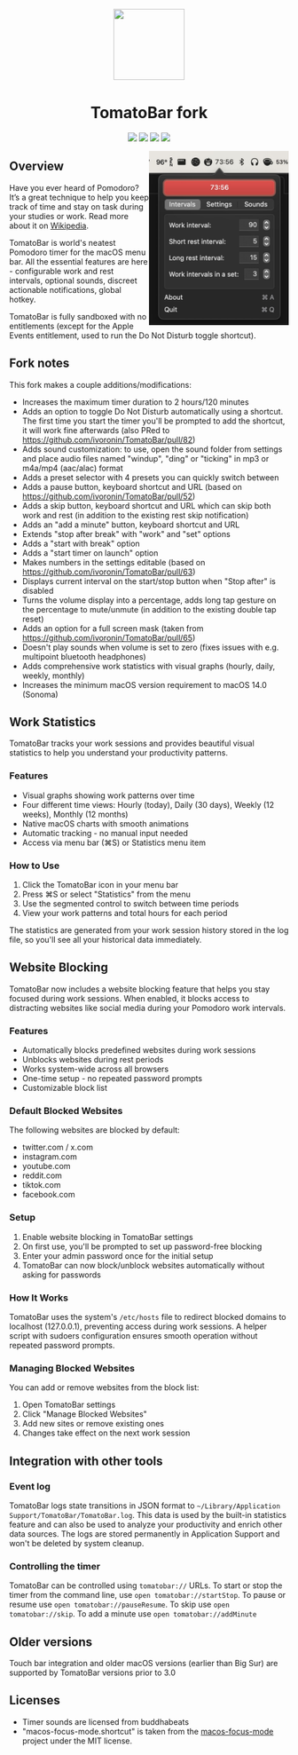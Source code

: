 <p align="center">
<img src="https://raw.githubusercontent.com/ivoronin/TomatoBar/main/TomatoBar/Assets.xcassets/AppIcon.appiconset/icon_128x128%402x.png" width="128" height="128"/>
<p>
 
<h1 align="center">TomatoBar fork</h1>
<p align="center">
<img src="https://img.shields.io/github/actions/workflow/status/ivoronin/TomatoBar/main.yml?branch=main"/> <img src="https://img.shields.io/github/downloads/ivoronin/TomatoBar/total"/> <img src="https://img.shields.io/github/v/release/ivoronin/TomatoBar?display_name=tag"/> <img src="https://img.shields.io/homebrew/cask/v/tomatobar"/>
</p>

<img
  src="https://github.com/ivoronin/TomatoBar/raw/main/screenshot.png?raw=true"
  alt="Screenshot"
  width="50%"
  align="right"
/>

## Overview
Have you ever heard of Pomodoro? It’s a great technique to help you keep track of time and stay on task during your studies or work. Read more about it on <a href="https://en.wikipedia.org/wiki/Pomodoro_Technique">Wikipedia</a>.

TomatoBar is world's neatest Pomodoro timer for the macOS menu bar. All the essential features are here - configurable
work and rest intervals, optional sounds, discreet actionable notifications, global hotkey.

TomatoBar is fully sandboxed with no entitlements (except for the Apple Events entitlement, used to run the Do Not Disturb toggle shortcut).

## Fork notes
This fork makes a couple additions/modifications:

- Increases the maximum timer duration to 2 hours/120 minutes
- Adds an option to toggle Do Not Disturb automatically using a shortcut. The first time you start the timer you'll be prompted to add the shortcut, it will work fine afterwards (also PRed to https://github.com/ivoronin/TomatoBar/pull/82)
- Adds sound customization: to use, open the sound folder from settings and place audio files named "windup", "ding" or "ticking" in mp3 or m4a/mp4 (aac/alac) format
- Adds a preset selector with 4 presets you can quickly switch between
- Adds a pause button, keyboard shortcut and URL (based on https://github.com/ivoronin/TomatoBar/pull/52)
- Adds a skip button, keyboard shortcut and URL which can skip both work and rest (in addition to the existing rest skip notification)
- Adds an "add a minute" button, keyboard shortcut and URL
- Extends "stop after break" with "work" and "set" options
- Adds a "start with break" option
- Adds a "start timer on launch" option
- Makes numbers in the settings editable (based on https://github.com/ivoronin/TomatoBar/pull/63)
- Displays current interval on the start/stop button when "Stop after" is disabled
- Turns the volume display into a percentage, adds long tap gesture on the percentage to mute/unmute (in addition to the existing double tap reset)
- Adds an option for a full screen mask (taken from https://github.com/ivoronin/TomatoBar/pull/65)
- Doesn't play sounds when volume is set to zero (fixes issues with e.g. multipoint bluetooth headphones)
- Adds comprehensive work statistics with visual graphs (hourly, daily, weekly, monthly)
- Increases the minimum macOS version requirement to macOS 14.0 (Sonoma)

## Work Statistics
TomatoBar tracks your work sessions and provides beautiful visual statistics to help you understand your productivity patterns.

### Features
- Visual graphs showing work patterns over time
- Four different time views: Hourly (today), Daily (30 days), Weekly (12 weeks), Monthly (12 months)
- Native macOS charts with smooth animations
- Automatic tracking - no manual input needed
- Access via menu bar (⌘S) or Statistics menu item

### How to Use
1. Click the TomatoBar icon in your menu bar
2. Press ⌘S or select "Statistics" from the menu
3. Use the segmented control to switch between time periods
4. View your work patterns and total hours for each period

The statistics are generated from your work session history stored in the log file, so you'll see all your historical data immediately.

## Website Blocking
TomatoBar now includes a website blocking feature that helps you stay focused during work sessions. When enabled, it blocks access to distracting websites like social media during your Pomodoro work intervals.

### Features
- Automatically blocks predefined websites during work sessions
- Unblocks websites during rest periods
- Works system-wide across all browsers
- One-time setup - no repeated password prompts
- Customizable block list

### Default Blocked Websites
The following websites are blocked by default:
- twitter.com / x.com
- instagram.com
- youtube.com
- reddit.com
- tiktok.com
- facebook.com

### Setup
1. Enable website blocking in TomatoBar settings
2. On first use, you'll be prompted to set up password-free blocking
3. Enter your admin password once for the initial setup
4. TomatoBar can now block/unblock websites automatically without asking for passwords

### How It Works
TomatoBar uses the system's `/etc/hosts` file to redirect blocked domains to localhost (127.0.0.1), preventing access during work sessions. A helper script with sudoers configuration ensures smooth operation without repeated password prompts.

### Managing Blocked Websites
You can add or remove websites from the block list:
1. Open TomatoBar settings
2. Click "Manage Blocked Websites"
3. Add new sites or remove existing ones
4. Changes take effect on the next work session

## Integration with other tools
### Event log
TomatoBar logs state transitions in JSON format to `~/Library/Application Support/TomatoBar/TomatoBar.log`. This data is used by the built-in statistics feature and can also be used to analyze your productivity and enrich other data sources. The logs are stored permanently in Application Support and won't be deleted by system cleanup.
### Controlling the timer
TomatoBar can be controlled using `tomatobar://` URLs. To start or stop the timer from the command line, use `open tomatobar://startStop`. To pause or resume use `open tomatobar://pauseResume`. To skip use `open tomatobar://skip`. To add a minute use `open tomatobar://addMinute`

## Older versions
Touch bar integration and older macOS versions (earlier than Big Sur) are supported by TomatoBar versions prior to 3.0

## Licenses
 - Timer sounds are licensed from buddhabeats
 - "macos-focus-mode.shortcut" is taken from the <a href="https://github.com/arodik/macos-focus-mode">macos-focus-mode</a> project under the MIT license.
